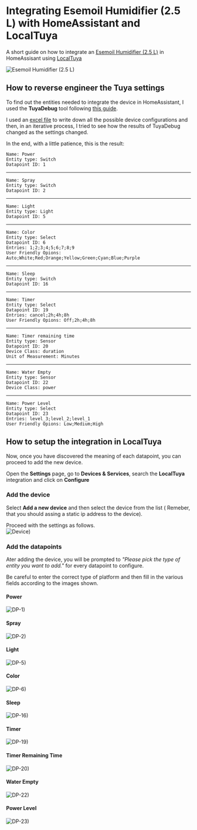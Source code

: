 # Integrating Esemoil Humidifier (2.5 L) with HomeAssistant and LocalTuya

A short guide on how to integrate an [Esemoil Humidifier (2.5 L)](https://www.amazon.it/Umidificatori-Umidificatore-Riempimento-Silenzioso-Ultrasuoni/dp/B0B6RC6TMQ) in HomeAssisant using [LocalTuya](https://github.com/rospogrigio/localtuya)

![Esemoil Humidifier (2.5 L)](assets/images/Esemoil-Humidifier.jpg)

## How to reverse engineer the Tuya settings

To find out the entities needed to integrate the device in HomeAssistant, I used the **TuyaDebug** tool following [this guide](https://github.com/rospogrigio/localtuya/wiki/HOWTO-get-a-DPs-dump).

I used an [excel file](assets/Tuya-Umidifier-Switches.xlsx) to write down all the possible device configurations and then, in an iterative process, I tried to see how the results of TuyaDebug changed as the settings changed.  
  

In the end, with a little patience, this is the result:

```
Name: Power
Entity type: Switch
Datapoint ID: 1
```
-----
```
Name: Spray
Entity type: Switch
Datapoint ID: 2
```
-----
```
Name: Light
Entity type: Light
Datapoint ID: 5
```
-----
```
Name: Color
Entity type: Select
Datapoint ID: 6
Entries: 1;2;3;4;5;6;7;8;9
User Friendly Opions: Auto;White;Red;Orange;Yellow;Green;Cyan;Blue;Purple
```
-----
```
Name: Sleep
Entity type: Switch
Datapoint ID: 16
```
-----
```
Name: Timer
Entity type: Select
Datapoint ID: 19
Entries: cancel;2h;4h;8h
User Friendly Opions: Off;2h;4h;8h
```
-----
```
Name: Timer remaining time
Entity type: Sensor
Datapoint ID: 20
Device Class: duration
Unit of Measurement: Minutes
```
-----
```
Name: Water Empty
Entity type: Sensor
Datapoint ID: 22
Device Class: power
```
-----
```
Name: Power Level
Entity type: Select
Datapoint ID: 23
Entries: level_3;level_2;level_1
User Friendly Opions: Low;Medium;High
```

## How to setup the integration in LocalTuya

Now, once you have discovered the meaning of each datapoint, you can proceed to add the new device.

Open the **Settings** page, go to **Devices & Services**, search the **LocalTuya** integration and click on **Configure**

### Add the device
Select **Add a new device** and then select the device from the list ( 
Remeber, that you should assing a static ip address to the device).

Proceed with the settings as follows.  
![Device)](assets/images/Device.png)

### Add the datapoints
Ater adding the device, you will be prompted to *"Please pick the type of entity you want to add."* for every datapoint to configure.  

Be careful to enter the correct type of platform and then fill in the various fields according to the images shown.

#### Power
![DP-1)](assets/images/DP-1.png)  

#### Spray
![DP-2)](assets/images/DP-2.png)  

#### Light
![DP-5)](assets/images/DP-5.png)

#### Color
![DP-6)](assets/images/DP-6.png)

#### Sleep
![DP-16)](assets/images/DP-16.png)

#### Timer
![DP-19)](assets/images/DP-19.png)

#### Timer Remaining Time
![DP-20)](assets/images/DP-20.png)

#### Water Empty
![DP-22)](assets/images/DP-22.png)

#### Power Level
![DP-23)](assets/images/DP-23.png)

